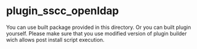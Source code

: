 plugin_sscc_openldap
============

You can use built package provided in this directory. Or you can built plugin yourself. Please make sure that you use modified version
of plugin builder wich allows post install script execution.

